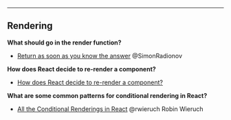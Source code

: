 
---
Rendering
---

**What should go in the render function?**

* [Return as soon as you know the answer](https://medium.com/@SimonRadionov/return-as-soon-as-you-know-the-answer-dec6369b9b67#.82kxymyki) @SimonRadionov

**How does React decide to re-render a component?**
* [How does React decide to re-render a component?](http://lucybain.com/blog/2017/react-js-when-to-rerender)

**What are some common patterns for conditional rendering in React?**
* [All the Conditional Renderings in React](https://www.robinwieruch.de/conditional-rendering-react/) @rwieruch Robin Wieruch
